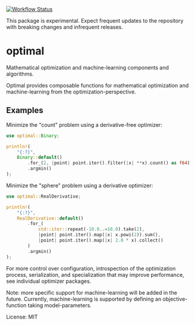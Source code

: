 [![Workflow Status](https://github.com/justinlovinger/optimal-rs/workflows/build/badge.svg)](https://github.com/justinlovinger/optimal-rs/actions?query=workflow%3A%22build%22)

This package is experimental.
Expect frequent updates to the repository
with breaking changes
and infrequent releases.

# optimal

Mathematical optimization and machine-learning components and algorithms.

Optimal provides composable functions
for mathematical optimization
and machine-learning
from the optimization-perspective.

## Examples

Minimize the "count" problem
using a derivative-free optimizer:

```rust
use optimal::Binary;

println!(
    "{:?}",
    Binary::default()
        .for_(2, |point| point.iter().filter(|x| **x).count() as f64)
        .argmin()
);
```

Minimize the "sphere" problem
using a derivative optimizer:

```rust
use optimal::RealDerivative;

println!(
    "{:?}",
    RealDerivative::default()
        .for_(
            std::iter::repeat(-10.0..=10.0).take(2),
            |point| point.iter().map(|x| x.powi(2)).sum(),
            |point| point.iter().map(|x| 2.0 * x).collect()
        )
        .argmin()
);
```

For more control over configuration,
introspection of the optimization process,
serialization,
and specialization that may improve performance,
see individual optimizer packages.

Note: more specific support for machine-learning will be added in the future.
Currently,
machine-learning is supported
by defining an objective-function
taking model-parameters.

License: MIT
